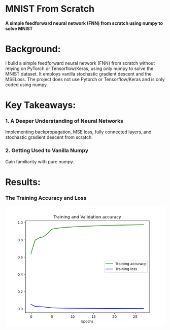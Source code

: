# MNIST From Scratch
#### A simple feedforward neural network (FNN) from scratch using numpy to solve MNIST

# Background:

I build a simple feedforward neural network (FNN) from scratch without relying on PyTorch or Tensorflow/Keras, using only numpy to solve the MNIST dataset.
It employs vanilla stochastic gradient descent and the MSELoss.
The project does not use Pytorch or Tensorflow/Keras and is only coded using numpy.

# Key Takeaways:
### 1. A Deeper Understanding of Neural Networks
Implementing backpropagation, MSE loss, fully connected layers, and stochastic gradient descent from scratch.
### 2. Getting Used to Vanilla Numpy
Gain familiarity with pure numpy.

# Results:

### The Training Accuracy and Loss

![The Training Accuracy and Loss](./docs/training.png?raw=true "The Training Accuracy and Loss")
